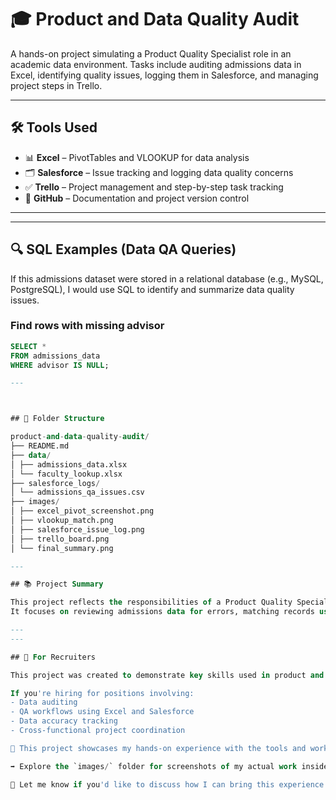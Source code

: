 # 🎓 Product and Data Quality Audit

A hands-on project simulating a Product Quality Specialist role in an academic data environment. 
Tasks include auditing admissions data in Excel, identifying quality issues, logging them in Salesforce, and managing project steps in Trello.

---

## 🛠️ Tools Used

- 📊 **Excel** – PivotTables and VLOOKUP for data analysis  
- 🗂️ **Salesforce** – Issue tracking and logging data quality concerns  
- ✅ **Trello** – Project management and step-by-step task tracking  
- 💾 **GitHub** – Documentation and project version control  

---

---

## 🔍 SQL Examples (Data QA Queries)

If this admissions dataset were stored in a relational database (e.g., MySQL, PostgreSQL), I would use SQL to identify and summarize data quality issues.

### Find rows with missing advisor

```sql
SELECT * 
FROM admissions_data
WHERE advisor IS NULL;

---



## 📁 Folder Structure

product-and-data-quality-audit/
├── README.md
├── data/
│ ├── admissions_data.xlsx
│ └── faculty_lookup.xlsx
├── salesforce_logs/
│ └── admissions_qa_issues.csv
├── images/
│ ├── excel_pivot_screenshot.png
│ ├── vlookup_match.png
│ ├── salesforce_issue_log.png
│ ├── trello_board.png
│ └── final_summary.png

---

## 📚 Project Summary

This project reflects the responsibilities of a Product Quality Specialist working in academia.
It focuses on reviewing admissions data for errors, matching records using Excel, logging QA issues in Salesforce, and managing progress with Trello.

---
---

## 💼 For Recruiters

This project was created to demonstrate key skills used in product and data quality roles within academic or data-driven organizations.

If you're hiring for positions involving:
- Data auditing
- QA workflows using Excel and Salesforce
- Data accuracy tracking
- Cross-functional project coordination

📍 This project showcases my hands-on experience with the tools and workflow you'd expect in a real Product Quality Specialist or Data QA Analyst role.

➡️ Explore the `images/` folder for screenshots of my actual work inside Excel, Salesforce, and Trello.

🧠 Let me know if you'd like to discuss how I can bring this experience to your team!


